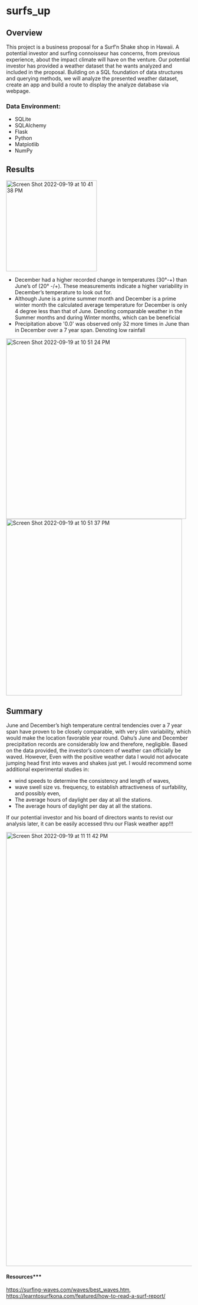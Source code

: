 # surfs_up
## Overview

  This project is a business proposal  for a Surf’n Shake shop in Hawaii. A potential investor and surfing connoisseur has concerns, from previous experience, about the impact climate  will have on the venture. Our potential investor has provided a weather dataset that he wants analyzed and included in the proposal. Building on a SQL foundation of data structures and querying methods, we will analyze the presented weather dataset, create an app and build a route to display the analyze database via webpage.

### Data Environment:

- SQLite
- SQLAlchemy
- Flask
- Python
- Matplotlib
- NumPy

## Results

<img width="246" alt="Screen Shot 2022-09-19 at 10 41 38 PM" src="https://user-images.githubusercontent.com/105556091/191162540-6c3914f9-8dcc-49d6-a416-c2042cb30bdb.png">


-  December had a higher recorded change in temperatures (30°-\+) than June’s of (20° -/+). These measurements indicate a higher variability in December’s temperature to look out for.
- Although June is a prime summer month and December is a prime winter month the calculated average temperature for December is only 4 degree less than that of June. Denoting comparable weather in the Summer months and during Winter months, which can be beneficial
- Precipitation above '0.0' was observed only 32 more times in June than in December over a 7 year span. Denoting low rainfall

<img width="488" alt="Screen Shot 2022-09-19 at 10 51 24 PM" src="https://user-images.githubusercontent.com/105556091/191163553-6e3454cc-c132-4707-9266-997f4f93746e.png">
<img width="477" alt="Screen Shot 2022-09-19 at 10 51 37 PM" src="https://user-images.githubusercontent.com/105556091/191163565-8d1c8efa-e011-4523-a8a7-ef47c0b77c31.png">

## Summary
	
  June and December’s high temperature central tendencies over a 7 year span have proven to be closely comparable, with very slim variability, which would make the location favorable year round. Oahu’s June and December precipitation records are considerably low and therefore, negligible. Based on the data provided, the investor’s concern of weather can officially be waved.  However, Even with the positive weather data I would not advocate jumping head first into waves and shakes just yet. I would recommend some additional experimental studies in:
 - wind speeds to determine the consistency and length of waves, 
 - wave swell size vs. frequency, to establish attractiveness of surfability, and possibly even,
 - The average hours of daylight per day at all the stations.
 - The average hours of daylight per day at all the stations.
 
  If our potential investor and his board of directors wants to revist our analysis later, it can be easily accessed thru our Flask weather app!!!
 
<img width="1173" alt="Screen Shot 2022-09-19 at 11 11 42 PM" src="https://user-images.githubusercontent.com/105556091/191165867-76e1acbb-b135-48de-89fd-49d3f00db65b.png">

#### Resources***

https://surfing-waves.com/waves/best_waves.htm, https://learntosurfkona.com/featured/how-to-read-a-surf-report/
